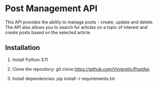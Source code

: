 # Post Management API

This API provides the ability to manage posts - create, update and delete.
The API also allows you to search for articles on a topic of interest and create posts based on the selected article.

## Installation

1. Install Python 3.11
2. Clone the repository:
    git clone https://github.com/Vinigretic/PostApi
   
3. Install dependencies:
    pip install -r requirements.txt
